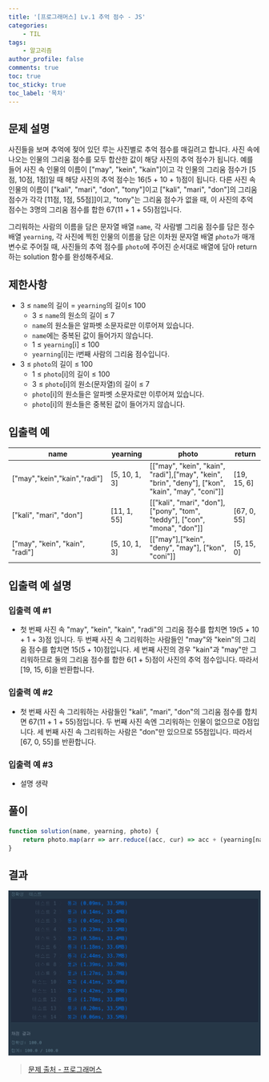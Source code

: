 ```yaml
---
title: '[프로그래머스] Lv.1 추억 점수 - JS'
categories:
    - TIL
tags:
    - 알고리즘
author_profile: false
comments: true
toc: true
toc_sticky: true
toc_label: '목차'
---
```


## 문제 설명
사진들을 보며 추억에 젖어 있던 루는 사진별로 추억 점수를 매길려고 합니다. 사진 속에 나오는 인물의 그리움 점수를 모두 합산한 값이 해당 사진의 추억 점수가 됩니다. 예를 들어 사진 속 인물의 이름이 ["may", "kein", "kain"]이고 각 인물의 그리움 점수가 [5점, 10점, 1점]일 때 해당 사진의 추억 점수는 16(5 + 10 + 1)점이 됩니다. 다른 사진 속 인물의 이름이 ["kali", "mari", "don", "tony"]이고 ["kali", "mari", "don"]의 그리움 점수가 각각 [11점, 1점, 55점]]이고, "tony"는 그리움 점수가 없을 때, 이 사진의 추억 점수는 3명의 그리움 점수를 합한 67(11 + 1 + 55)점입니다.

그리워하는 사람의 이름을 담은 문자열 배열 `name`, 각 사람별 그리움 점수를 담은 정수 배열 `yearning`, 각 사진에 찍힌 인물의 이름을 담은 이차원 문자열 배열 `photo`가 매개변수로 주어질 때, 사진들의 추억 점수를 `photo`에 주어진 순서대로 배열에 담아 return하는 solution 함수를 완성해주세요.

## 제한사항
* 3 ≤ `name`의 길이 = `yearning`의 길이≤ 100
  * 3 ≤ `name`의 원소의 길이 ≤ 7
  * `name`의 원소들은 알파벳 소문자로만 이루어져 있습니다.
  * `name`에는 중복된 값이 들어가지 않습니다.
  * 1 ≤ `yearning`[i] ≤ 100
  * `yearning`[i]는 i번째 사람의 그리움 점수입니다.
* 3 ≤ `photo`의 길이 ≤ 100
  * 1 ≤ `photo`[i]의 길이 ≤ 100
  * 3 ≤ `photo`[i]의 원소(문자열)의 길이 ≤ 7
  * `photo`[i]의 원소들은 알파벳 소문자로만 이루어져 있습니다.
  * `photo`[i]의 원소들은 중복된 값이 들어가지 않습니다.

## 입출력 예

| name                            | yearning      | photo                                                                                             | return      |
|---------------------------------|---------------|---------------------------------------------------------------------------------------------------|-------------|
| ["may","kein","kain","radi"]    | [5, 10, 1, 3] | [["may", "kein", "kain", "radi"],["may", "kein", "brin", "deny"], ["kon", "kain", "may", "coni"]] | [19, 15, 6] |
| ["kali", "mari", "don"]         | [11, 1, 55]   | [["kali", "mari", "don"], ["pony", "tom", "teddy"], ["con", "mona", "don"]]                       | [67, 0, 55] |
| ["may", "kein", "kain", "radi"] | [5, 10, 1, 3] | [["may"],["kein", "deny", "may"], ["kon", "coni"]]                                                | [5, 15, 0]  |

## 입출력 예 설명
### 입출력 예 #1
* 첫 번째 사진 속 "may", "kein", "kain", "radi"의 그리움 점수를 합치면 19(5 + 10 + 1 + 3)점 입니다. 두 번째 사진 속 그리워하는 사람들인 "may"와 "kein"의 그리움 점수를 합치면 15(5 + 10)점입니다. 세 번째 사진의 경우 "kain"과 "may"만 그리워하므로 둘의 그리움 점수를 합한 6(1 + 5)점이 사진의 추억 점수입니다. 따라서 [19, 15, 6]을 반환합니다.

### 입출력 예 #2
* 첫 번째 사진 속 그리워하는 사람들인 "kali", "mari", "don"의 그리움 점수를 합치면 67(11 + 1 + 55)점입니다. 두 번째 사진 속엔 그리워하는 인물이 없으므로 0점입니다. 세 번째 사진 속 그리워하는 사람은 "don"만 있으므로 55점입니다. 따라서 [67, 0, 55]를 반환합니다.

### 입출력 예 #3
* 설명 생략

## 풀이
```javascript
function solution(name, yearning, photo) {
    return photo.map(arr => arr.reduce((acc, cur) => acc + (yearning[name.indexOf(cur)] ?? 0), 0));
}
```

## 결과
![result](/assets/images/2023/08-21/algorithm-19-result.png)

>[문제 출처 - 프로그래머스](https://school.programmers.co.kr/learn/courses/30/lessons/176963)